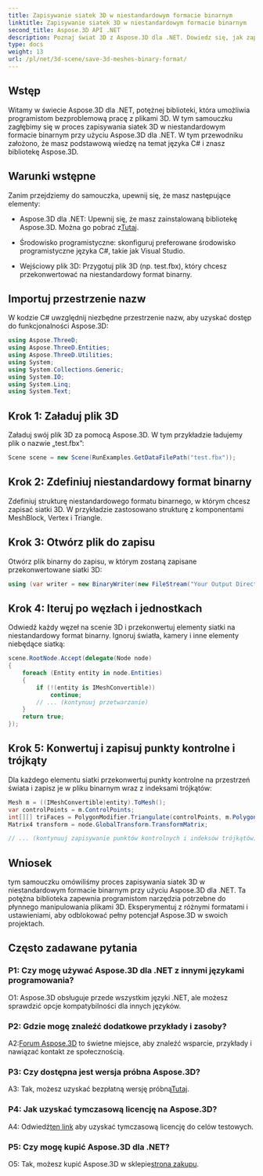 ```yaml
---
title: Zapisywanie siatek 3D w niestandardowym formacie binarnym
linktitle: Zapisywanie siatek 3D w niestandardowym formacie binarnym
second_title: Aspose.3D API .NET
description: Poznaj świat 3D z Aspose.3D dla .NET. Dowiedz się, jak zapisywać siatki w niestandardowym formacie binarnym.
type: docs
weight: 13
url: /pl/net/3d-scene/save-3d-meshes-binary-format/
---
```

## Wstęp

Witamy w świecie Aspose.3D dla .NET, potężnej biblioteki, która umożliwia programistom bezproblemową pracę z plikami 3D. W tym samouczku zagłębimy się w proces zapisywania siatek 3D w niestandardowym formacie binarnym przy użyciu Aspose.3D dla .NET. W tym przewodniku założono, że masz podstawową wiedzę na temat języka C# i znasz bibliotekę Aspose.3D.

## Warunki wstępne

Zanim przejdziemy do samouczka, upewnij się, że masz następujące elementy:

-  Aspose.3D dla .NET: Upewnij się, że masz zainstalowaną bibliotekę Aspose.3D. Można go pobrać z[Tutaj](https://releases.aspose.com/3d/net/).

- Środowisko programistyczne: skonfiguruj preferowane środowisko programistyczne języka C#, takie jak Visual Studio.

- Wejściowy plik 3D: Przygotuj plik 3D (np. test.fbx), który chcesz przekonwertować na niestandardowy format binarny.

## Importuj przestrzenie nazw

W kodzie C# uwzględnij niezbędne przestrzenie nazw, aby uzyskać dostęp do funkcjonalności Aspose.3D:

```csharp
using Aspose.ThreeD;
using Aspose.ThreeD.Entities;
using Aspose.ThreeD.Utilities;
using System;
using System.Collections.Generic;
using System.IO;
using System.Linq;
using System.Text;
```

## Krok 1: Załaduj plik 3D

Załaduj swój plik 3D za pomocą Aspose.3D. W tym przykładzie ładujemy plik o nazwie „test.fbx”:

```csharp
Scene scene = new Scene(RunExamples.GetDataFilePath("test.fbx"));
```

## Krok 2: Zdefiniuj niestandardowy format binarny

Zdefiniuj strukturę niestandardowego formatu binarnego, w którym chcesz zapisać siatki 3D. W przykładzie zastosowano strukturę z komponentami MeshBlock, Vertex i Triangle.

## Krok 3: Otwórz plik do zapisu

Otwórz plik binarny do zapisu, w którym zostaną zapisane przekonwertowane siatki 3D:

```csharp
using (var writer = new BinaryWriter(new FileStream("Your Output Directory" + "Save3DMeshesInCustomBinaryFormat_out", FileMode.Create, FileAccess.Write)))
```

## Krok 4: Iteruj po węzłach i jednostkach

Odwiedź każdy węzeł na scenie 3D i przekonwertuj elementy siatki na niestandardowy format binarny. Ignoruj światła, kamery i inne elementy niebędące siatką:

```csharp
scene.RootNode.Accept(delegate(Node node)
{
    foreach (Entity entity in node.Entities)
    {
        if (!(entity is IMeshConvertible))
            continue;
        // ... (kontynuuj przetwarzanie)
    }
    return true;
});
```

## Krok 5: Konwertuj i zapisuj punkty kontrolne i trójkąty

Dla każdego elementu siatki przekonwertuj punkty kontrolne na przestrzeń świata i zapisz je w pliku binarnym wraz z indeksami trójkątów:

```csharp
Mesh m = ((IMeshConvertible)entity).ToMesh();
var controlPoints = m.ControlPoints;
int[][] triFaces = PolygonModifier.Triangulate(controlPoints, m.Polygons);
Matrix4 transform = node.GlobalTransform.TransformMatrix;

// ... (kontynuuj zapisywanie punktów kontrolnych i indeksów trójkątów)
```

## Wniosek

tym samouczku omówiliśmy proces zapisywania siatek 3D w niestandardowym formacie binarnym przy użyciu Aspose.3D dla .NET. Ta potężna biblioteka zapewnia programistom narzędzia potrzebne do płynnego manipulowania plikami 3D. Eksperymentuj z różnymi formatami i ustawieniami, aby odblokować pełny potencjał Aspose.3D w swoich projektach.

## Często zadawane pytania

### P1: Czy mogę używać Aspose.3D dla .NET z innymi językami programowania?

O1: Aspose.3D obsługuje przede wszystkim języki .NET, ale możesz sprawdzić opcje kompatybilności dla innych języków.

### P2: Gdzie mogę znaleźć dodatkowe przykłady i zasoby?

 A2:[Forum Aspose.3D](https://forum.aspose.com/c/3d/18) to świetne miejsce, aby znaleźć wsparcie, przykłady i nawiązać kontakt ze społecznością.

### P3: Czy dostępna jest wersja próbna Aspose.3D?

 A3: Tak, możesz uzyskać bezpłatną wersję próbną[Tutaj](https://releases.aspose.com/).

### P4: Jak uzyskać tymczasową licencję na Aspose.3D?

 A4: Odwiedź[ten link](https://purchase.aspose.com/temporary-license/) aby uzyskać tymczasową licencję do celów testowych.

### P5: Czy mogę kupić Aspose.3D dla .NET?

 O5: Tak, możesz kupić Aspose.3D w sklepie[strona zakupu](https://purchase.aspose.com/buy).